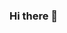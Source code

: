 ### Hi there 👋

<!--
**l4rn/l4rn** is a ✨ _special_ ✨ repository because its `README.md` (this file) appears on your GitHub profile.

Here are some ideas to get you started:

- 🔭 I’m currently working on AO 'Tander" and i'm Business-analytic. In preparation for the new year, I was able to replenish stores across the country with 71 million different products in accordance with consumer demand. This brought huge profits to the company, which I cannot disclose as part of the contract.
- 🌱 I’m currently learning English language, Python, sometimes I solve hard SQL tasks on different sites.
- 👯 I’m looking to collaborate on product analytics
- 💬 Ask me about SQL, Analytics tips.
- 📫 How to reach me: On the site
-->
